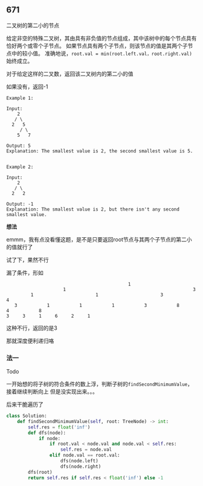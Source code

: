 ## 671

二叉树的第二小的节点

给定非空的特殊二叉树，其由具有非负值的节点组成，其中该树中的每个节点具有恰好两个或零个子节点。
如果节点具有两个子节点，则该节点的值是其两个子节点中的较小值。
准确地说，`root.val = min(root.left.val，root.right.val)`始终成立。

对于给定这样的二叉数，返回该二叉树内的第二小的值

如果没有，返回-1

```
Example 1:

Input: 
    2
   / \
  2   5
     / \
    5   7

Output: 5
Explanation: The smallest value is 2, the second smallest value is 5.
 

Example 2:

Input: 
    2
   / \
  2   2

Output: -1
Explanation: The smallest value is 2, but there isn't any second smallest value.
```

**想法**

emmm，我有点没看懂这题，是不是只要返回root节点与其两个子节点的第二小的值就行了

试了下，果然不行

漏了条件，形如

```
                                             1
                     1                                               3
         1                       1                       3                       4
   3           1           1           1           3           8           4           8
3     3     1     6     2     1
```

这种不行，返回的是3

那就深度便利递归咯


### 法一


Todo

一开始想的将子树的符合条件的数上浮，判断子树的`findSecondMinimumValue`，接着继续判断向上
但是没实现出来。。。

后来干脆遍历了

```py
class Solution:
    def findSecondMinimumValue(self, root: TreeNode) -> int:
        self.res = float('inf')
        def dfs(node):
            if node:
                if root.val < node.val and node.val < self.res:
                    self.res = node.val
                elif node.val == root.val:
                    dfs(node.left)
                    dfs(node.right)
        dfs(root)
        return self.res if self.res < float('inf') else -1
```

